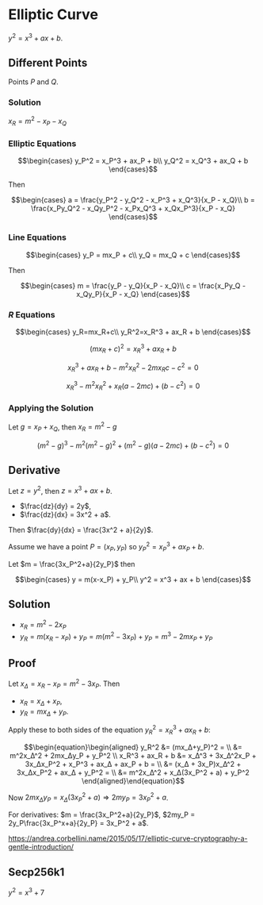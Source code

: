 # Elliptic Curve

$y^2 = x^3 + ax + b$.

## Different Points

Points $P$ and $Q$.

### Solution

$x_R=m^2-x_P-x_Q$

### Elliptic Equations

$$\begin{cases}
  y_P^2 = x_P^3 + ax_P + b\\
  y_Q^2 = x_Q^3 + ax_Q + b
\end{cases}$$

Then

$$\begin{cases}
  a = \frac{y_P^2 - y_Q^2 - x_P^3 + x_Q^3}{x_P - x_Q}\\
  b = \frac{x_Py_Q^2 - x_Qy_P^2 - x_Px_Q^3 + x_Qx_P^3}{x_P - x_Q}
\end{cases}$$ 

### Line Equations

$$\begin{cases}
  y_P = mx_P + c\\
  y_Q = mx_Q + c
\end{cases}$$

Then

$$\begin{cases}
  m = \frac{y_P - y_Q}{x_P - x_Q}\\
  c = \frac{x_Py_Q - x_Qy_P}{x_P - x_Q}
\end{cases}$$

### $R$ Equations

$$\begin{cases}
  y_R=mx_R+c\\
  y_R^2=x_R^3 + ax_R + b
\end{cases}$$

$$(mx_R+c)^2 = x_R^3 + ax_R + b$$

$$x_R^3 + ax_R + b - m^2x_R^2 - 2mx_Rc - c^2 = 0$$

$$x_R^3 - m^2x_R^2 + x_R(a - 2mc) + (b - c^2) = 0$$

### Applying the Solution

Let $g = x_P + x_Q$, then $x_R = m^2 - g$

$$(m^2 - g)^3 - m^2(m^2 - g)^2 + (m^2 - g)(a - 2mc) + (b - c^2) = 0$$

## Derivative

Let $z = y^2$, then $z = x^3 + ax + b$.

- $\frac{dz}{dy} = 2y$,
- $\frac{dz}{dx} = 3x^2 + a$.

Then $\frac{dy}{dx} = \frac{3x^2 + a}{2y}$.

Assume we have a point $P = (x_P, y_P)$ so $y_P^2=x_P^3+ax_P+b$.

Let $m = \frac{3x_P^2+a}{2y_P}$ then 

$$\begin{cases}
  y = m(x-x_P) + y_P\\
  y^2 = x^3 + ax + b
\end{cases}$$

## Solution

- $x_R=m^2-2x_P$
- $y_R=m(x_R-x_P)+y_P=m(m^2-3x_P)+y_P=m^3-2mx_P+y_P$

## Proof

Let $x_Δ=x_R-x_P=m^2-3x_P$. Then

- $x_R=x_Δ+x_P$,
- $y_R=mx_Δ+y_P$.

Apply these to both sides of the equation $y_R^2 = x_R^3 + ax_R + b$:

$$\begin{equation}\begin{aligned}
  y_R^2            &= (mx_Δ+y_P)^2 = \\
                   &= m^2x_Δ^2 + 2mx_Δy_P + y_P^2 \\
  x_R^3 + ax_R + b &= x_Δ^3 + 3x_Δ^2x_P + 3x_Δx_P^2 + x_P^3 + ax_Δ + ax_P + b = \\
                   &= (x_Δ + 3x_P)x_Δ^2 + 3x_Δx_P^2 + ax_Δ + y_P^2 = \\
                   &= m^2x_Δ^2 + x_Δ(3x_P^2 + a) + y_P^2
\end{aligned}\end{equation}$$ 

Now $2mx_Δy_P=x_Δ(3x_P^2 + a) ⇒ 2my_P=3x_P^2+a$.

For derivatives: $m = \frac{3x_P^2+a}{2y_P}$, $2my_P = 2y_P\frac{3x_P^x+a}{2y_P} = 3x_P^2 + a$.

https://andrea.corbellini.name/2015/05/17/elliptic-curve-cryptography-a-gentle-introduction/

## Secp256k1

$y^2 = x^3 + 7$
